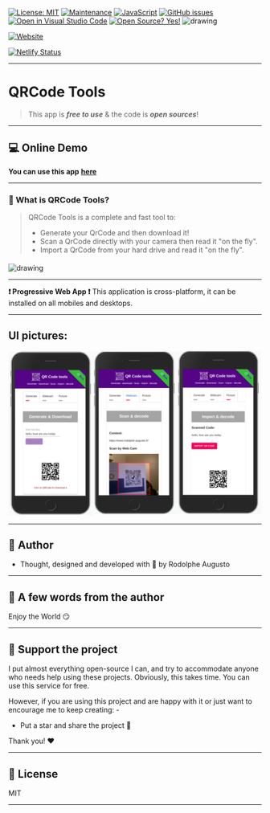 [![License: MIT](https://img.shields.io/badge/License-MIT-blue.svg)](https://github.com/rodolphe37/qr-code-tools/blob/main/LICENSE)
[![Maintenance](https://img.shields.io/badge/Maintained%3F-yes-green.svg)](https://github.com/rodolphe37/qr-code-tools/graphs/commit-activity)
[![JavaScript](https://img.shields.io/badge/--F7DF1E?logo=javascript&logoColor=000)](https://www.javascript.com/)
[![GitHub issues](https://badgen.net/github/issues/rodolphe37/qr-code-tools/)](https://github.com/rodolphe37/qr-code-tools/issues)
[![Open in Visual Studio Code](https://open.vscode.dev/badges/open-in-vscode.svg)](https://open.vscode.dev/rodolphe37/qr-code-tools)
[![Open Source? Yes!](https://badgen.net/badge/Open%20Source%20%3F/Yes%21/blue?icon=github)](https://github.com/Naereen/badges/)
<img   src="https://badges.aleen42.com/src/react.svg" alt="drawing" height="20" width="65"/>

[![Website](https://i.imgur.com/xSu6S5v.png)](https://rodolphe-augusto.fr)

[![Netlify Status](https://api.netlify.com/api/v1/badges/ba107b44-fe21-45e3-a8da-bfac3629bc1b/deploy-status)](https://app.netlify.com/sites/qr-code-tools/deploys)


---

# QRCode Tools

>This app is ***free to use*** &
the code is ***open sources***!

---

## :computer: Online Demo


**You can use this app** **[here](https://qr-code-tools.netlify.app/)**

---

### :bookmark: What is QRCode Tools?

>QRCode Tools is a complete and fast tool to:
>- Generate your QrCode and then download it!
>- Scan a QrCode directly with your camera then read it "on the fly".
>- Import a QrCode from your hard drive and read it "on the fly".

<img  style =" margin-top: 5px; margin-right: 22px " src="demo/demo.gif" alt="drawing" height="675" width="325"/>


---

**:heavy_exclamation_mark: Progressive Web App :heavy_exclamation_mark:**
 This application is cross-platform, it can be installed on all mobiles and desktops.

---

## UI pictures:

![alt text](demo/ui-demo.png "QRCode Tools")


---


## :bust_in_silhouette: Author

- Thought, designed and developed with :purple_heart: by Rodolphe Augusto

---

## :large_blue_diamond: A few words from the author

Enjoy the World :smirk:

---

## :sparkling_heart: Support the project

I put almost everything open-source I can, and try to accommodate anyone who needs help using these projects. Obviously,
this takes time. You can use this service for free.

However, if you are using this project and are happy with it or just want to encourage me to keep creating: -

- Put a star and share the project :rocket:

Thank you! :heart:

---

## :scroll: License

MIT

---


